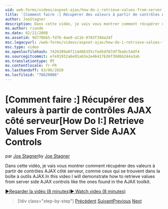 ```yaml
---
uid: web-forms/videos/aspnet-ajax/how-do-i-retrieve-values-from-server-side-ajax-controls
title: '[Comment faire :] Récupérer des valeurs à partir de contrôles AJAX côté serveur | Microsoft Docs'
author: JoeStagner
description: Dans cette vidéo, je vais vous montrer comment récupérer des valeurs à partir de contrôles AJAX côté serveur, comme ceux qui se trouvent dans la boîte à outils AJAX.
ms.author: riande
ms.date: 02/21/2008
ms.assetid: 9d770bb5-fd76-4ae9-a11b-9783f394a24f
msc.legacyurl: /web-forms/videos/aspnet-ajax/how-do-i-retrieve-values-from-server-side-ajax-controls
msc.type: video
ms.openlocfilehash: 7426399a0f114d66355cfed5df87df7ba6c54df4
ms.sourcegitcommit: e7e91932a6e91a63e2e46417626f39d6b244a3ab
ms.translationtype: MT
ms.contentlocale: fr-FR
ms.lasthandoff: 03/06/2020
ms.locfileid: "78629086"
---
```

# <a name="how-do-i-retrieve-values-from-server-side-ajax-controls"></a><span data-ttu-id="e4ca4-103">[Comment faire :] Récupérer des valeurs à partir de contrôles AJAX côté serveur</span><span class="sxs-lookup"><span data-stu-id="e4ca4-103">[How Do I:] Retrieve Values From Server Side AJAX Controls</span></span>

<span data-ttu-id="e4ca4-104">par [Joe Stagner](https://github.com/JoeStagner)</span><span class="sxs-lookup"><span data-stu-id="e4ca4-104">by [Joe Stagner](https://github.com/JoeStagner)</span></span>

<span data-ttu-id="e4ca4-105">Dans cette vidéo, je vais vous montrer comment récupérer des valeurs à partir de contrôles AJAX côté serveur, comme ceux qui se trouvent dans la boîte à outils AJAX.</span><span class="sxs-lookup"><span data-stu-id="e4ca4-105">In this video I will demonstrate how to retrieve values from server side AJAX controls like the ones found in the AJAX toolkit.</span></span>

[<span data-ttu-id="e4ca4-106">&#9654;Regarder la vidéo (8 minutes)</span><span class="sxs-lookup"><span data-stu-id="e4ca4-106">&#9654; Watch video (8 minutes)</span></span>](https://channel9.msdn.com/Blogs/ASP-NET-Site-Videos/how-do-i-retrieve-values-from-server-side-ajax-controls)

> [!div class="step-by-step"]
> <span data-ttu-id="e4ca4-107">[Précédent](how-do-i-associate-ajax-client-behavior-with-an-aspnet-server-control.md)
> [Suivant](two-simple-techniques-for-triggering-updates-to-update-panels.md)</span><span class="sxs-lookup"><span data-stu-id="e4ca4-107">[Previous](how-do-i-associate-ajax-client-behavior-with-an-aspnet-server-control.md)
[Next](two-simple-techniques-for-triggering-updates-to-update-panels.md)</span></span>

